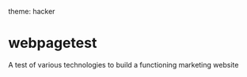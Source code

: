 theme: hacker

# webpagetest
A test of various technologies to build a functioning marketing website
